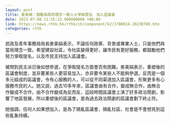 ```yaml
---
layout: post
title: 麥美娟：鼓勵與政府理念一致人士爭取提名　加入區議會
date: 2023-07-08 11:55:22.000000000 +08:00
link: https://news.rthk.hk/rthk/ch/component/k2/1708014-20230708.htm
categories: rthk
---
```


民政及青年事務局局長麥美娟表示，不論任何政黨、背景或專業人士，只是他們與當局理念一致，希望建設社區，令社區變得更好，讓市民有更好服務，都鼓勵他們努力爭取提名，以及市民支持加入區議會。

被問到民主派日後如想參選，在爭取提名方面會否有困難。麥美娟表示，重塑後的區議會制度，並非要某些人更容易加入，亦非要令某些人不能夠參選，反而是一個多元組成的區議會，令有心服務的人，可以從不同渠道加入區議會，形聚更多有心服務市民的人。她又說，過去10多年來，區議會由有合作，變成無合作，由無合作變成不合作，由不合作變成為反而反，這段時間區議會上演了好多政治鬧劇，影響了地區發展，所以重塑後的區議會，是為過去政治鬧劇的區議會劃下終止符。

她強調，任何人如果想加入，是為了搞亂區議會，搞亂社區，社會是不會想見到這些亂象持續。
